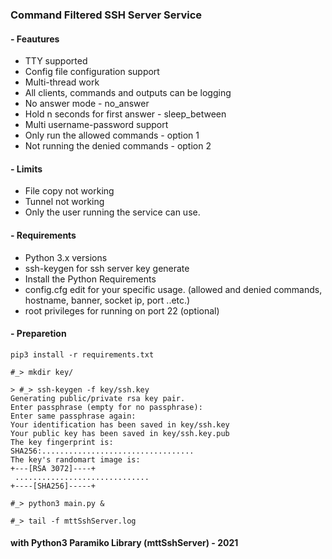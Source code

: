
### Command Filtered SSH Server Service 

#### - Feautures
- TTY supported
- Config file configuration support
- Multi-thread work
- All clients, commands and outputs can be logging
- No answer mode - no_answer
- Hold n seconds for first answer - sleep_between  
- Multi username-password support
- Only run the allowed commands - option 1
- Not running the denied commands - option 2

#### - Limits
- File copy not working
- Tunnel not working
- Only the user running the service can use.

#### - Requirements
- Python 3.x versions
- ssh-keygen for ssh server key generate
- Install the Python Requirements
- config.cfg edit for your specific usage. (allowed and denied commands, hostname, 
  banner, socket ip, port ..etc.)
- root privileges for running on port 22 (optional)

#### - Preparetion
~~~~ 
pip3 install -r requirements.txt
~~~~

~~~~
#_> mkdir key/
~~~~

~~~~
> #_> ssh-keygen -f key/ssh.key
Generating public/private rsa key pair.
Enter passphrase (empty for no passphrase): 
Enter same passphrase again: 
Your identification has been saved in key/ssh.key
Your public key has been saved in key/ssh.key.pub
The key fingerprint is:
SHA256:..................................
The key's randomart image is:
+---[RSA 3072]----+
 ..............................
+----[SHA256]-----+
~~~~
~~~~
#_> python3 main.py &
~~~~
~~~~
#_> tail -f mttSshServer.log
~~~~
#### with Python3 Paramiko Library (mttSshServer) - 2021